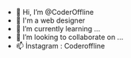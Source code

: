 - 👋 Hi, I’m @CoderOffline
- 👀 I'm a web designer
- 🌱 I’m currently learning ...
- 💞️ I’m looking to collaborate on ...
- 📫 İnstagram : Coderoffline

<!---
CoderOffline/CoderOffline is a ✨ special ✨ repository because its `README.md` (this file) appears on your GitHub profile.
You can click the Preview link to take a look at your changes.
--->
